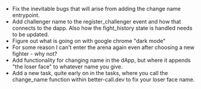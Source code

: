 - Fix the inevitable bugs that will arise from adding the change name entrypoint. 
- Add challenger name to the register_challenger event and how that connects to the dapp. Also how the fight_history state is handled needs to be updated.
- Figure out what is going on with google chrome "dark mode"
- For some reason I can't enter the arena again even after choosing a new fighter - why not?
- Add functionality for changing name in the dApp, but where it appends "the loser face" to whatever name you give.
- Add a new task, quite early on in the tasks, where you call the change_name function within better-call.dev to fix your loser face name.